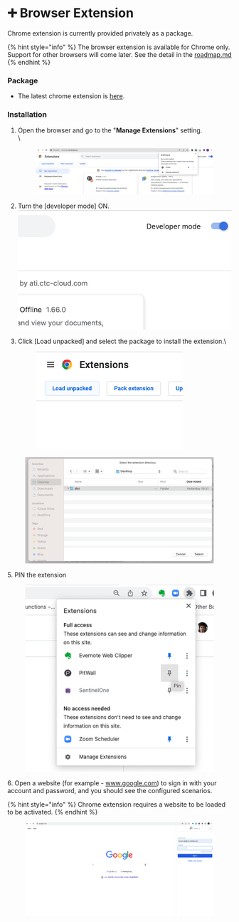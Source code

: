 # ➕ Browser Extension

Chrome extension is currently provided privately as a package.&#x20;

{% hint style="info" %}
The browser extension is available for Chrome only. Support for other browsers will come later. See the detail in the [roadmap.md](../../overview/roadmap.md "mention")
{% endhint %}

### Package

* The latest chrome extension is [here](https://drive.google.com/drive/folders/1KQhEO\_SMMr\_kfwVEthifNThVUM6TRTbh?usp=drive\_link).

### Installation

1.  Open the browser and go to the "**Manage Extensions**" setting.\
    \


    <figure><img src="../../.gitbook/assets/image (9).png" alt=""><figcaption></figcaption></figure>
2. Turn the \[developer mode] ON.\
   ![](<../../.gitbook/assets/image (10).png>)
3.  Click \[Load unpacked] and select the package to install the extension.\




    <div align="left">

    <figure><img src="../../.gitbook/assets/image (44).png" alt=""><figcaption></figcaption></figure>

    </div>

<figure><img src="../../.gitbook/assets/image (11).png" alt=""><figcaption></figcaption></figure>

5\. PIN the extension&#x20;

<figure><img src="../../.gitbook/assets/image (48).png" alt=""><figcaption></figcaption></figure>

6\. Open a website (for example - www.google.com) to sign in with your account and password, and you should see the configured scenarios.

{% hint style="info" %}
Chrome extension requires a website to be loaded to be activated.&#x20;
{% endhint %}

<figure><img src="../../.gitbook/assets/image (25).png" alt=""><figcaption></figcaption></figure>
